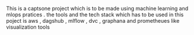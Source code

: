 This is a captsone project which is to be made using machine learning and mlops pratices . the tools and the tech stack which has to be used in this poject is aws , dagshub , mlflow , dvc , graphana and prometheues like visualization tools
